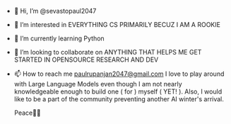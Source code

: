 - 👋 Hi, I’m @sevastopaul2047
- 👀 I’m interested in EVERYTHING CS PRIMARILY BECUZ I AM A ROOKIE 
- 🌱 I’m currently learning Python
- 💞️ I’m looking to collaborate on ANYTHING THAT HELPS ME GET STARTED IN OPENSOURCE RESEARCH AND DEV
- 📫 How to reach me paulrupanjan2047@gmail.com
  I love to play around with Large Language Models even though I am not nearly knowledgeable enough to build one ( for ) myself ( YET! ).
  Also, I would like to be a part of the community preventing another AI winter's arrival.

  Peace✌🏼
  
<!---
sevastopaul2047/sevastopaul2047 is a ✨ special ✨ repository because its `README.md` (this file) appears on your GitHub profile.
You can click the Preview link to take a look at your changes.
--->
